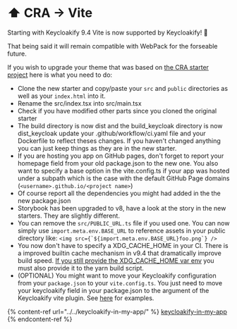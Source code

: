 # ⬆️ CRA -> Vite

Starting with Keycloakify 9.4 Vite is now supported by Keycloakify! 🥳

That being said it will remain compatible with WebPack for the forseable future.

If you wish to upgrade your theme that was based on [the CRA starter project](https://github.com/keycloakify/keycloakify-starter-cra) here is what you need to do:

* Clone the new starter and copy/paste your `src` and `public` directories as well as your `index.html` into it.
* Rename the src/index.tsx into src/main.tsx
* Check if you have modified other parts since you cloned the original starter
* The build directory is now dist and the build\_keycloak directory is now dist\_keycloak update your .github/workflow/ci.yaml file and your Dockerfile to reflect theses changes. If you haven't changed anything you can just keep things as they are in the new starter.
* If you are hosting you app on GitHub pages, don't forget to report your homepage field from your old package.json to the new one. You also want to specify a base option in the vite.config.ts if your app was hosted under a subpath which is the case with the default GitHub Page domains (`<username>.github.io/<project name>`)
* Of course report all the dependencies you might had added in the the new package.json
* Storybook has been upgraded to v8, have a look at the story in the new starters. They are slightly different.
* You can remove the `src/PUBLIC_URL.ts` file if you used one. You can now simply use `import.meta.env.BASE_URL` to reference assets in your public directory like: ``<img src={`${import.meta.env.BASE_URL}foo.png`} />``
* You now don't have to specify a XDG\_CACHE\_HOME in your CI. There is a improved builtin cache mechanism in v9.4 that dramatically improve build speed. [If you still provide the XDG\_CACHE\_HOME var env](https://github.com/keycloakify/keycloakify-starter-cra/blob/2da558a3e7c0e1a4c420eda14adb9ecdd4284ee8/.github/workflows/ci.yaml#L21) you must also provide it to the yarn build script.
* (OPTIONAL) You might want to move your Keycloakify configuration from your `package.json` to your `vite.config.ts`. You just need to move your keycloakify field in your package.json to the argument of the Keycloakify vite plugin. See [here](../../build-options.md) for examples.

{% content-ref url="../../keycloakify-in-my-app/" %}
[keycloakify-in-my-app](../../keycloakify-in-my-app/)
{% endcontent-ref %}
